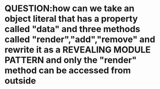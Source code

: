 # QUESTION:how can we take an object literal that has a property called "data" and three methods called "render","add","remove" and rewrite it as a REVEALING MODULE PATTERN and only the "render" method can be accessed from outside
